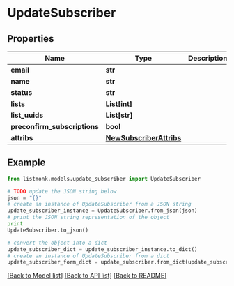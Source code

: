 # UpdateSubscriber


## Properties
Name | Type | Description | Notes
------------ | ------------- | ------------- | -------------
**email** | **str** |  | [optional] 
**name** | **str** |  | [optional] 
**status** | **str** |  | [optional] 
**lists** | **List[int]** |  | [optional] 
**list_uuids** | **List[str]** |  | [optional] 
**preconfirm_subscriptions** | **bool** |  | [optional] 
**attribs** | [**NewSubscriberAttribs**](NewSubscriberAttribs.md) |  | [optional] 

## Example

```python
from listmonk.models.update_subscriber import UpdateSubscriber

# TODO update the JSON string below
json = "{}"
# create an instance of UpdateSubscriber from a JSON string
update_subscriber_instance = UpdateSubscriber.from_json(json)
# print the JSON string representation of the object
print
UpdateSubscriber.to_json()

# convert the object into a dict
update_subscriber_dict = update_subscriber_instance.to_dict()
# create an instance of UpdateSubscriber from a dict
update_subscriber_form_dict = update_subscriber.from_dict(update_subscriber_dict)
```
[[Back to Model list]](../README.md#documentation-for-models) [[Back to API list]](../README.md#documentation-for-api-endpoints) [[Back to README]](../README.md)


